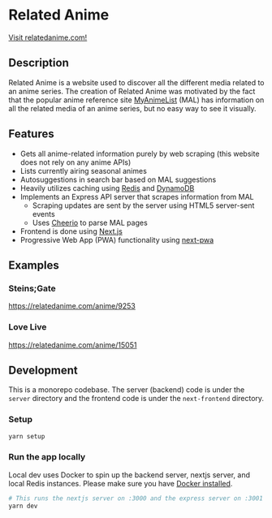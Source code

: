# Related Anime

[Visit relatedanime.com!](http://relatedanime.com/)

## Description

Related Anime is a website used to discover all the different media related to an anime series.
The creation of Related Anime was motivated by the fact that the popular anime reference site [MyAnimeList](https://myanimelist.net/) (MAL) has information on all the related media of an anime series, but no easy way to see it visually.

## Features

- Gets all anime-related information purely by web scraping (this website does not rely on any anime APIs)
- Lists currently airing seasonal animes
- Autosuggestions in search bar based on MAL suggestions
- Heavily utilizes caching using [Redis](https://redis.io/) and [DynamoDB](https://aws.amazon.com/dynamodb/)
- Implements an Express API server that scrapes information from MAL
  - Scraping updates are sent by the server using HTML5 server-sent events
  - Uses [Cheerio](https://github.com/cheeriojs/cheerio) to parse MAL pages
- Frontend is done using [Next.js](https://nextjs.org/)
- Progressive Web App (PWA) functionality using [next-pwa](https://github.com/shadowwalker/next-pwa)

## Examples

### Steins;Gate

https://relatedanime.com/anime/9253

### Love Live

https://relatedanime.com/anime/15051

## Development

This is a monorepo codebase. The server (backend) code is under the `server` directory and the frontend code is under the `next-frontend` directory.

### Setup

```bash
yarn setup
```

### Run the app locally

Local dev uses Docker to spin up the backend server, nextjs server, and local Redis instances. Please make sure you have [Docker installed](https://docs.docker.com/get-docker/).

```bash
# This runs the nextjs server on :3000 and the express server on :3001 by default
yarn dev
```
